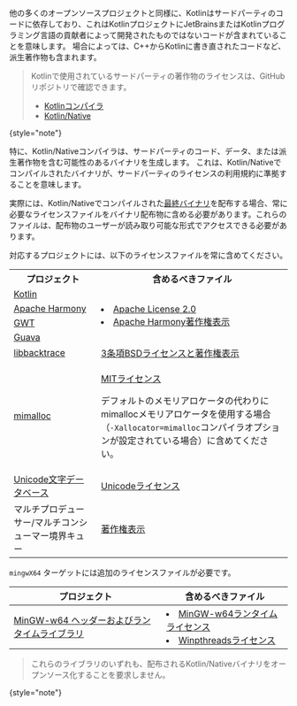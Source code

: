 [//]: # (title: Kotlin/Nativeバイナリのライセンスファイル)

他の多くのオープンソースプロジェクトと同様に、Kotlinはサードパーティのコードに依存しており、これはKotlinプロジェクトにJetBrainsまたはKotlinプログラミング言語の貢献者によって開発されたものではないコードが含まれていることを意味します。
場合によっては、C++からKotlinに書き直されたコードなど、派生著作物も含まれます。

> Kotlinで使用されているサードパーティの著作物のライセンスは、GitHubリポジトリで確認できます。
>
> * [Kotlinコンパイラ](https://github.com/JetBrains/kotlin/tree/master/license/third_party)
> * [Kotlin/Native](https://github.com/JetBrains/kotlin/tree/master/kotlin-native/licenses/third_party)
>
{style="note"}

特に、Kotlin/Nativeコンパイラは、サードパーティのコード、データ、または派生著作物を含む可能性のあるバイナリを生成します。
これは、Kotlin/Nativeでコンパイルされたバイナリが、サードパーティのライセンスの利用規約に準拠することを意味します。

実際には、Kotlin/Nativeでコンパイルされた[最終バイナリ](https://www.jetbrains.com/help/kotlin-multiplatform-dev/multiplatform-build-native-binaries.html)を配布する場合、常に必要なライセンスファイルをバイナリ配布物に含める必要があります。これらのファイルは、配布物のユーザーが読み取り可能な形式でアクセスできる必要があります。

対応するプロジェクトには、以下のライセンスファイルを常に含めてください。

<table>
   <tr>
      <th>プロジェクト</th>
      <th>含めるべきファイル</th>
   </tr>
   <tr>
        <td><a href="https://kotlinlang.org/">Kotlin</a></td>
        <td rowspan="4">
         <list>
            <li><a href="https://github.com/JetBrains/kotlin/blob/master/license/LICENSE.txt">Apache License 2.0</a></li>
            <li><a href="https://github.com/JetBrains/kotlin/blob/master/kotlin-native/licenses/third_party/harmony_NOTICE.txt">Apache Harmony著作権表示</a></li>
         </list>
        </td>
   </tr>
   <tr>
        <td><a href="https://harmony.apache.org/">Apache Harmony</a></td>
   </tr>
   <tr>
        <td><a href="https://www.gwtproject.org/">GWT</a></td>
   </tr>
   <tr>
        <td><a href="https://guava.dev">Guava</a></td>
   </tr>
   <tr>
        <td><a href="https://github.com/ianlancetaylor/libbacktrace">libbacktrace</a></td>
        <td><a href="https://github.com/JetBrains/kotlin/blob/master/kotlin-native/licenses/third_party/libbacktrace_LICENSE.txt">3条項BSDライセンスと著作権表示</a></td>
   </tr>
   <tr>
        <td><a href="https://github.com/microsoft/mimalloc">mimalloc</a></td>
        <td>
          <p><a href="https://github.com/JetBrains/kotlin/blob/master/kotlin-native/licenses/third_party/mimalloc_LICENSE.txt">MITライセンス</a></p>
          <p>デフォルトのメモリアロケータの代わりにmimallocメモリアロケータを使用する場合（<code>-Xallocator=mimalloc</code>コンパイラオプションが設定されている場合）に含めてください。</p>
        </td>
   </tr>
   <tr>
        <td><a href="https://www.unicode.org/">Unicode文字データベース</a></td>
        <td><a href="https://github.com/JetBrains/kotlin/blob/master/kotlin-native/licenses/third_party/unicode_LICENSE.txt">Unicodeライセンス</a></td>
   </tr>
   <tr>
        <td>マルチプロデューサー/マルチコンシューマー境界キュー</td>
        <td><a href="https://github.com/JetBrains/kotlin/blob/master/kotlin-native/licenses/third_party/mpmc_queue_LICENSE.txt">著作権表示</a></td>
   </tr>
</table>

`mingwX64` ターゲットには追加のライセンスファイルが必要です。

| プロジェクト                                                          | 含めるべきファイル                                                                                                                                                                                                                                                                                                              | 
|-----------------------------------------------------------------------|-----------------------------------------------------------------------------------------------------------------------------------------------------------------------------------------------------------------------------------------------------------------------------------------------------------------------------------|
| [MinGW-w64 ヘッダーおよびランタイムライブラリ](https://www.mingw-w64.org/) | <list><li><a href="https://sourceforge.net/p/mingw-w64/mingw-w64/ci/master/tree/COPYING.MinGW-w64-runtime/COPYING.MinGW-w64-runtime.txt">MinGW-w64ランタイムライセンス</a></li><li><a href="https://sourceforge.net/p/mingw-w64/mingw-w64/ci/master/tree/mingw-w64-libraries/winpthreads/COPYING">Winpthreadsライセンス</a></li></list> |

> これらのライブラリのいずれも、配布されるKotlin/Nativeバイナリをオープンソース化することを要求しません。
>
{style="note"}